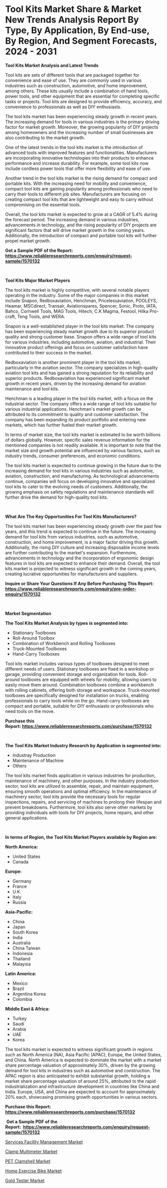 <p><h1>Tool Kits Market Share & Market New Trends Analysis Report By Type, By Application, By End-use, By Region, And Segment Forecasts, 2024 - 2031</h1></p><p><strong>Tool Kits Market Analysis and Latest Trends</strong></p>
<p><p>Tool kits are sets of different tools that are packaged together for convenience and ease of use. They are commonly used in various industries such as construction, automotive, and home improvement, among others. These kits usually include a combination of hand tools, power tools, and other equipment that are essential for completing specific tasks or projects. Tool kits are designed to provide efficiency, accuracy, and convenience to professionals as well as DIY enthusiasts.</p><p>The tool kits market has been experiencing steady growth in recent years. The increasing demand for tools in various industries is the primary driving factor for market growth. Moreover, the growing popularity of DIY projects among homeowners and the increasing number of small businesses are also contributing to the market growth.</p><p>One of the latest trends in the tool kits market is the introduction of advanced tools with improved features and functionalities. Manufacturers are incorporating innovative technologies into their products to enhance performance and increase durability. For example, some tool kits now include cordless power tools that offer more flexibility and ease of use.</p><p>Another trend in the tool kits market is the rising demand for compact and portable kits. With the increasing need for mobility and convenience, compact tool kits are gaining popularity among professionals who need to carry their tools to different job sites. Manufacturers are focusing on creating compact tool kits that are lightweight and easy to carry without compromising on the essential tools.</p><p>Overall, the tool kits market is expected to grow at a CAGR of 5.4% during the forecast period. The increasing demand in various industries, advancements in technology, and the rising popularity of DIY projects are significant factors that will drive market growth in the coming years. Additionally, the introduction of compact and portable tool kits will further propel market growth.</p></p>
<p><strong>Get a Sample PDF of the Report:&nbsp; <a href="https://www.reliableresearchreports.com/enquiry/request-sample/1570132">https://www.reliableresearchreports.com/enquiry/request-sample/1570132</a></strong></p>
<p>&nbsp;</p>
<p><strong>Tool Kits Major Market Players</strong></p>
<p><p>The tool kits market is highly competitive, with several notable players operating in the industry. Some of the major companies in this market include Snapon, Redboxaviation, Henchman, Pricelessaviation, POOLEYS, Heamar, MSCdirect, Transair, Aviationspares, Spencer, Sonic, Proto, IATA, Bahco, Cornwell Tools, MAG Tools, Hitech, C.K Magma, Festool, Hilka Pro-craft, Teng Tools, and WERA.</p><p>Snapon is a well-established player in the tool kits market. The company has been experiencing steady market growth due to its superior product quality and strong customer base. Snapon offers a wide range of tool kits for various industries, including automotive, aviation, and industrial. Their innovative product offerings and focus on customer satisfaction have contributed to their success in the market.</p><p>Redboxaviation is another prominent player in the tool kits market, particularly in the aviation sector. The company specializes in high-quality aviation tool kits and has gained a strong reputation for its reliability and superior products. Redboxaviation has experienced significant market growth in recent years, driven by the increasing demand for aviation maintenance and tool kits.</p><p>Henchman is a leading player in the tool kits market, with a focus on the industrial sector. The company offers a wide range of tool kits suitable for various industrial applications. Henchman's market growth can be attributed to its commitment to quality and customer satisfaction. The company has been expanding its product portfolio and entering new markets, which has further fueled their market growth.</p><p>In terms of market size, the tool kits market is estimated to be worth billions of dollars globally. However, specific sales revenue information for the mentioned companies is not readily available. It is important to note that the market size and growth potential are influenced by various factors, such as industry trends, consumer preferences, and economic conditions.</p><p>The tool kits market is expected to continue growing in the future due to the increasing demand for tool kits in various industries such as automotive, aviation, construction, and manufacturing. As technological advancements continue, companies will focus on developing innovative and specialized tool kits to cater to the evolving needs of customers. Additionally, the growing emphasis on safety regulations and maintenance standards will further drive the demand for high-quality tool kits.</p></p>
<p>&nbsp;</p>
<p><strong>What Are The Key Opportunities For Tool Kits Manufacturers?</strong></p>
<p><p>The tool kits market has been experiencing steady growth over the past few years, and this trend is expected to continue in the future. The increasing demand for tool kits from various industries, such as automotive, construction, and home improvement, is a major factor driving this growth. Additionally, the rising DIY culture and increasing disposable income levels are further contributing to the market's expansion. Furthermore, advancements in technology and the incorporation of ergonomic design features in tool kits are expected to enhance their demand. Overall, the tool kits market is projected to witness significant growth in the coming years, creating lucrative opportunities for manufacturers and suppliers.</p></p>
<p><strong>Inquire or Share Your Questions If Any Before Purchasing This Report: <a href="https://www.reliableresearchreports.com/enquiry/pre-order-enquiry/1570132">https://www.reliableresearchreports.com/enquiry/pre-order-enquiry/1570132</a></strong></p>
<p>&nbsp;</p>
<p><strong>Market Segmentation</strong></p>
<p><strong>The Tool Kits Market Analysis by types is segmented into:</strong></p>
<p><ul><li>Stationary Toolboxes</li><li>Roll-Around Toolbox</li><li>Combination of Workbench and Rolling Toolboxes</li><li>Truck-Mounted Toolboxes</li><li>Hand-Carry Toolboxes</li></ul></p>
<p><p>Tool kits market includes various types of toolboxes designed to meet different needs of users. Stationary toolboxes are fixed in a workshop or garage, providing convenient storage and organization for tools. Roll-around toolboxes are equipped with wheels for mobility, allowing users to easily move them around. Combination toolboxes combine a workbench with rolling cabinets, offering both storage and workspace. Truck-mounted toolboxes are specifically designed for installation on trucks, enabling professionals to carry tools while on the go. Hand-carry toolboxes are compact and portable, suitable for DIY enthusiasts or professionals who need tools on the move.</p></p>
<p><strong>Purchase this Report:&nbsp;<a href="https://www.reliableresearchreports.com/purchase/1570132">https://www.reliableresearchreports.com/purchase/1570132</a></strong></p>
<p>&nbsp;</p>
<p><strong>The Tool Kits Market Industry Research by Application is segmented into:</strong></p>
<p><ul><li>Industray Production</li><li>Maintenance of Machine</li><li>Others</li></ul></p>
<p><p>The tool kits market finds application in various industries for production, maintenance of machinery, and other purposes. In the industry production sector, tool kits are utilized to assemble, repair, and maintain equipment, ensuring smooth operations and optimal efficiency. In the maintenance of machinery sector, tool kits provide the necessary tools for regular inspections, repairs, and servicing of machines to prolong their lifespan and prevent breakdowns. Furthermore, tool kits also serve other markets by providing individuals with tools for DIY projects, home repairs, and other general applications.</p></p>
<p>&nbsp;</p>
<p><strong>In terms of Region, the Tool Kits Market Players available by Region are:</strong></p>
<p>
    <p> <strong> North America: </strong>
        <ul>
            <li>United States</li>
            <li>Canada</li>
        </ul>
        </p> 
    <p> <strong> Europe: </strong>
        <ul>
            <li>Germany</li>
            <li>France</li>
            <li>U.K.</li>
            <li>Italy</li>
            <li>Russia</li>
        </ul>
        </p> 
    <p> <strong> Asia-Pacific: </strong>
        <ul>
            <li>China</li>
            <li>Japan</li>
            <li>South Korea</li>
            <li>India</li>
            <li>Australia</li>
            <li>China Taiwan</li>
            <li>Indonesia</li>
            <li>Thailand</li>
            <li>Malaysia</li>
        </ul>
        </p> 
    <p> <strong> Latin America: </strong>
        <ul>
            <li>Mexico</li>
            <li>Brazil</li>
            <li>Argentina Korea</li>
            <li>Colombia</li>
        </ul>
        </p> 
    <p> <strong> Middle East & Africa: </strong>
        <ul>
            <li>Turkey</li>
            <li>Saudi</li>
            <li>Arabia</li>
            <li>UAE</li>
            <li>Korea</li>
        </ul>
    </p>
    </p>
<p><p>The tool kits market is expected to witness significant growth in regions such as North America (NA), Asia Pacific (APAC), Europe, the United States, and China. North America is expected to dominate the market with a market share percentage valuation of approximately 30%, driven by the growing demand for tool kits in industries such as automotive and construction. The APAC region is also anticipated to exhibit substantial growth, holding a market share percentage valuation of around 25%, attributed to the rapid industrialization and infrastructure development in countries like China and India. Europe, USA, and China are expected to account for approximately 20% each, showcasing promising growth opportunities in various sectors.</p></p>
<p><strong>Purchase this Report: <a href="https://www.reliableresearchreports.com/purchase/1570132">https://www.reliableresearchreports.com/purchase/1570132</a></strong></p>
<p>&nbsp;<strong>Get a Sample PDF of the Report:&nbsp;&nbsp;<a href="https://www.reliableresearchreports.com/enquiry/request-sample/1570132">https://www.reliableresearchreports.com/enquiry/request-sample/1570132</a></strong></p>
<p><strong></strong></p>
<p><p><a href="https://medium.com/@chiragreportprime2/services-facility-management-market-size-reveals-the-best-marketing-channels-in-global-industry-12488c61e2cf">Services Facility Management Market</a></p><p><a href="https://github.com/rahu1502/Market-Research-Report-List-2/blob/main/clamp-multimeter-market.md">Clamp Multimeter Market</a></p><p><a href="https://medium.com/@chiragreportprime2/pet-clamshell-market-competitive-analysis-market-trends-and-forecast-to-2030-1e6515493b9c">PET Clamshell Market</a></p><p><a href="https://medium.com/@chiragreportprime2/home-exercise-bike-market-outlook-industry-overview-and-forecast-2023-to-2030-8fe01e59e918">Home Exercise Bike Market</a></p><p><a href="https://github.com/rahu1505/Market-Research-Report-List-2/blob/main/gold-tester-market.md">Gold Tester Market</a></p></p>
